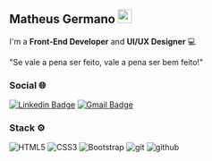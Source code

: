 ## Matheus Germano <img src="https://github.com/souvikguria98/souvikguria98/blob/master/Hi.gif" width="25">

I'm a **Front-End Developer** and **UI/UX Designer** 💻

"Se vale a pena ser feito, vale a pena ser bem feito!"

### Social 🌐

[![Linkedin Badge](https://img.shields.io/badge/-Matheus%20Germano-6633cc?style=flat-square&logo=Linkedin&logoColor=white&link=https://www.linkedin.com/in/mgermanodev/)](https://www.linkedin.com/in/mgermanodev/) 
[![Gmail Badge](https://img.shields.io/badge/-dev.mgermano@gmail.com-6633cc?style=flat-square&logo=Gmail&logoColor=white&link=mailto:dev.mgermano@gmail.com)](mailto:dev.mgermano@gmail.com)

### Stack ⚙

![HTML5](https://img.shields.io/badge/html%205-6633cc?style=flat-square&logo=html5&logoColor=white)
![CSS3](https://img.shields.io/badge/css%203-6633cc?style=flat-square&logo=css3&logoColor=white)
![Bootstrap](https://img.shields.io/badge/-bootstrap-6633cc?style=flat-square&logo=bootstrap&logoColor=white)
![git](https://img.shields.io/badge/-git-6633cc?style=flat-square&logo=git&logoColor=white)
![github](https://img.shields.io/badge/-github-6633cc?style=flat-square&logo=github&logoColor=white)
